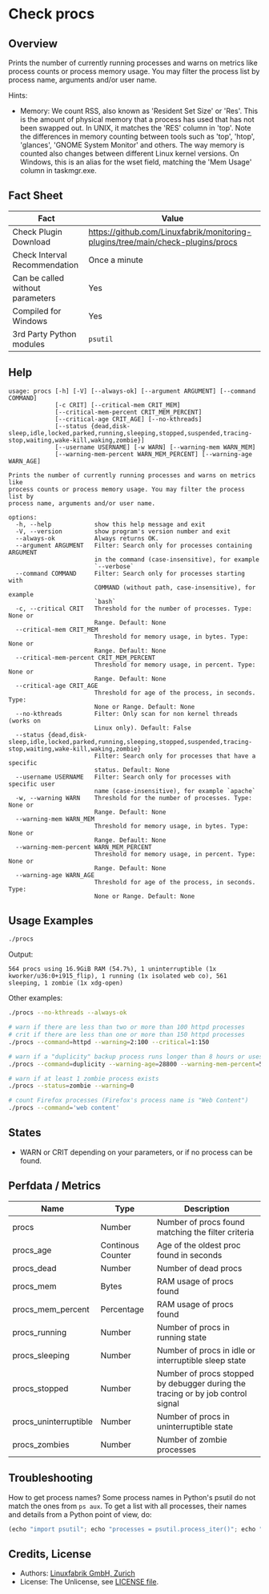 # Check procs

## Overview

Prints the number of currently running processes and warns on metrics like process counts or process memory usage. You may filter the process list by process name, arguments and/or user name.

Hints:

* Memory: We count RSS, also known as 'Resident Set Size' or 'Res'. This is the amount of physical memory that a process has used that has not been swapped out. In UNIX, it matches the 'RES' column in 'top'. Note the differences in memory counting between tools such as 'top', 'htop', 'glances', 'GNOME System Monitor' and others. The way memory is counted also changes between different Linux kernel versions. On Windows, this is an alias for the wset field, matching the 'Mem Usage' column in taskmgr.exe.


## Fact Sheet

| Fact | Value |
|----|----|
| Check Plugin Download                 | <https://github.com/Linuxfabrik/monitoring-plugins/tree/main/check-plugins/procs> |
| Check Interval Recommendation         | Once a minute |
| Can be called without parameters      | Yes |
| Compiled for Windows                  | Yes |
| 3rd Party Python modules              | `psutil` |


## Help

```text
usage: procs [-h] [-V] [--always-ok] [--argument ARGUMENT] [--command COMMAND]
             [-c CRIT] [--critical-mem CRIT_MEM]
             [--critical-mem-percent CRIT_MEM_PERCENT]
             [--critical-age CRIT_AGE] [--no-kthreads]
             [--status {dead,disk-sleep,idle,locked,parked,running,sleeping,stopped,suspended,tracing-stop,waiting,wake-kill,waking,zombie}]
             [--username USERNAME] [-w WARN] [--warning-mem WARN_MEM]
             [--warning-mem-percent WARN_MEM_PERCENT] [--warning-age WARN_AGE]

Prints the number of currently running processes and warns on metrics like
process counts or process memory usage. You may filter the process list by
process name, arguments and/or user name.

options:
  -h, --help            show this help message and exit
  -V, --version         show program's version number and exit
  --always-ok           Always returns OK.
  --argument ARGUMENT   Filter: Search only for processes containing ARGUMENT
                        in the command (case-insensitive), for example
                        `--verbose`
  --command COMMAND     Filter: Search only for processes starting with
                        COMMAND (without path, case-insensitive), for example
                        `bash`
  -c, --critical CRIT   Threshold for the number of processes. Type: None or
                        Range. Default: None
  --critical-mem CRIT_MEM
                        Threshold for memory usage, in bytes. Type: None or
                        Range. Default: None
  --critical-mem-percent CRIT_MEM_PERCENT
                        Threshold for memory usage, in percent. Type: None or
                        Range. Default: None
  --critical-age CRIT_AGE
                        Threshold for age of the process, in seconds. Type:
                        None or Range. Default: None
  --no-kthreads         Filter: Only scan for non kernel threads (works on
                        Linux only). Default: False
  --status {dead,disk-sleep,idle,locked,parked,running,sleeping,stopped,suspended,tracing-stop,waiting,wake-kill,waking,zombie}
                        Filter: Search only for processes that have a specific
                        status. Default: None
  --username USERNAME   Filter: Search only for processes with specific user
                        name (case-insensitive), for example `apache`
  -w, --warning WARN    Threshold for the number of processes. Type: None or
                        Range. Default: None
  --warning-mem WARN_MEM
                        Threshold for memory usage, in bytes. Type: None or
                        Range. Default: None
  --warning-mem-percent WARN_MEM_PERCENT
                        Threshold for memory usage, in percent. Type: None or
                        Range. Default: None
  --warning-age WARN_AGE
                        Threshold for age of the process, in seconds. Type:
                        None or Range. Default: None
```


## Usage Examples

```bash
./procs
```

Output:

```text
564 procs using 16.9GiB RAM (54.7%), 1 uninterruptible (1x kworker/u36:0+i915_flip), 1 running (1x isolated web co), 561 sleeping, 1 zombie (1x xdg-open)
```

Other examples:

```bash
./procs --no-kthreads --always-ok

# warn if there are less than two or more than 100 httpd processes
# crit if there are less than one or more than 150 httpd processes
./procs --command=httpd --warning=2:100 --critical=1:150

# warn if a "duplicity" backup process runs longer than 8 hours or uses more than 50% RAM
./procs --command=duplicity --warning-age=28800 --warning-mem-percent=50 

# warn if at least 1 zombie process exists
./procs --status=zombie --warning=0

# count Firefox processes (Firefox's process name is "Web Content")
./procs --command='web content'
```

## States

* WARN or CRIT depending on your parameters, or if no process can be found.


## Perfdata / Metrics

| Name | Type | Description |
|----|----|----|
| procs | Number | Number of procs found matching the filter criteria |
| procs_age | Continous Counter | Age of the oldest proc found in seconds |
| procs_dead | Number | Number of dead procs |
| procs_mem | Bytes | RAM usage of procs found |
| procs_mem_percent | Percentage | RAM usage of procs found |
| procs_running | Number | Number of procs in running state |
| procs_sleeping | Number | Number of procs in idle or interruptible sleep state |
| procs_stopped | Number | Number of procs stopped by debugger during the tracing or by job control signal |
| procs_uninterruptible | Number | Number of procs in uninterruptible state |
| procs_zombies | Number | Number of zombie processes |


## Troubleshooting

How to get process names? Some process names in Python's psutil do not match the ones from `ps aux`. To get a list with all processes, their names and details from a Python point of view, do:

```python
(echo "import psutil"; echo "processes = psutil.process_iter()"; echo "for process in processes: print(process)") | python
```


## Credits, License

* Authors: [Linuxfabrik GmbH, Zurich](https://www.linuxfabrik.ch)
* License: The Unlicense, see [LICENSE file](https://unlicense.org/).
